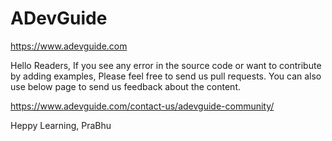 # ADevGuide
https://www.adevguide.com

Hello Readers,
If you see any error in the source code or want to contribute by adding examples, Please feel free to send us pull requests. You can also use below page to send us feedback about the content.

https://www.adevguide.com/contact-us/adevguide-community/

Heppy Learning,
PraBhu
